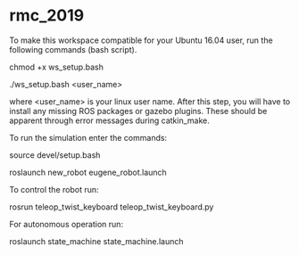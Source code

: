 # rmc_2019

To make this workspace compatible for your Ubuntu 16.04 user, run the following commands (bash script).

chmod +x ws_setup.bash

./ws_setup.bash <user_name>

where <user_name> is your linux user name.
After this step, you will have to install any missing ROS packages or gazebo plugins. 
These should be apparent through error messages during catkin_make.

To run the simulation enter the commands:

source devel/setup.bash

roslaunch new_robot eugene_robot.launch

To control the robot run:

rosrun teleop_twist_keyboard teleop_twist_keyboard.py

For autonomous operation run:

roslaunch state_machine state_machine.launch

